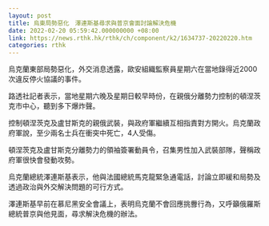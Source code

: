 ```yaml
---
layout: post
title: 烏東局勢惡化　澤連斯基尋求與普京會面討論解決危機
date: 2022-02-20 05:59:42.000000000 +08:00
link: https://news.rthk.hk/rthk/ch/component/k2/1634737-20220220.htm
categories: rthk
---
```


烏克蘭東部局勢惡化，外交消息透露，歐安組織監察員星期六在當地錄得近2000次違反停火協議的事件。

路透社記者表示，當地星期六晚及星期日較早時份，在親俄分離勢力控制的頓涅茨克市中心，聽到多下爆炸聲。

控制頓涅茨克及盧甘斯克的親俄武裝，與政府軍繼續互相指責對方開火。烏克蘭政府軍說，至少兩名士兵在衝突中死亡，4人受傷。

頓涅茨克及盧甘斯克分離勢力的領袖簽署動員令，召集男性加入武裝部隊，聲稱政府軍很快會發動攻勢。

烏克蘭總統澤連斯基表示，他與法國總統馬克龍緊急通電話，討論立即緩和局勢及透過政治與外交解決問題的可行方式。

澤連斯基早前在慕尼黑安全會議上，表明烏克蘭不會回應挑釁行為，又呼籲俄羅斯總統普京與他見面，尋求解決危機的辦法。
